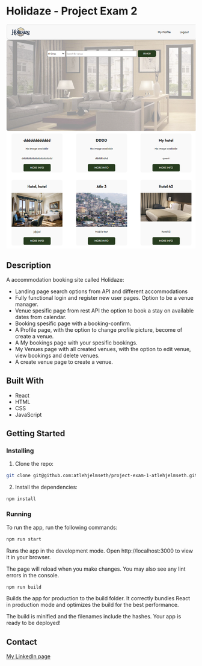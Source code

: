 # Holidaze - Project Exam 2

![image](https://github.com/atlehjelmseth/project-exam-2/blob/main/src/holidaze_git.png)


## Description

A accommodation booking site called Holidaze:

- Landing page search options from API and different accommodations
- Fully functional login and register new user pages. Option to be a venue manager.
- Venue spesific page from rest API the option to book a stay on available dates from calendar.
- Booking spesific page with a booking-confirm. 
- A Profile page, with the option to change profile picture, become of create a venue.
- A My bookings page with your spesific bookings. 
- My Venues page with all created venues, with the option to edit venue, view bookings and delete venues. 
- A create venue page to create a venue. 

## Built With

- React
- HTML
- CSS
- JavaScript

## Getting Started

### Installing

1. Clone the repo:

```bash
git clone git@github.com:atlehjelmseth/project-exam-1-atlehjelmseth.git
```

2. Install the dependencies:

```
npm install
```

### Running

To run the app, run the following commands:

```bash
npm run start
```

Runs the app in the development mode.
Open http://localhost:3000 to view it in your browser.

The page will reload when you make changes.
You may also see any lint errors in the console.

```bash
npm run build
```
Builds the app for production to the build folder.
It correctly bundles React in production mode and optimizes the build for the best performance.

The build is minified and the filenames include the hashes.
Your app is ready to be deployed!

## Contact
[My LinkedIn page](https://www.linkedin.com/in/atle-reinfjord-andersen-hjelmseth-42709b30/)
